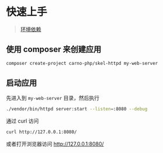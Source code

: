 # 快速上手

> [环境依赖](../../runtime/env.md)

## 使用 composer 来创建应用

```sh
composer create-project carno-php/skel-httpd my-web-server
```

## 启动应用

先进入到 `my-web-server` 目录，然后执行

```sh
./vendor/bin/httpd server:start --listen=:8080 --debug
```

通过 curl 访问

```sh
curl http://127.0.0.1:8080/
```

或者打开浏览器访问 <http://127.0.0.1:8080/>
